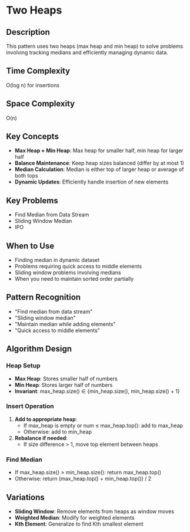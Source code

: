 # Two Heaps

## Description
This pattern uses two heaps (max heap and min heap) to solve problems involving tracking medians and efficiently managing dynamic data.

## Time Complexity
O(log n) for insertions

## Space Complexity
O(n)

## Key Concepts
- **Max Heap + Min Heap**: Max heap for smaller half, min heap for larger half
- **Balance Maintenance**: Keep heap sizes balanced (differ by at most 1)
- **Median Calculation**: Median is either top of larger heap or average of both tops
- **Dynamic Updates**: Efficiently handle insertion of new elements

## Key Problems
- Find Median from Data Stream
- Sliding Window Median
- IPO

## When to Use
- Finding median in dynamic dataset
- Problems requiring quick access to middle elements
- Sliding window problems involving medians
- When you need to maintain sorted order partially

## Pattern Recognition
- "Find median from data stream"
- "Sliding window median"
- "Maintain median while adding elements"
- "Quick access to middle elements"

## Algorithm Design

### Heap Setup
- **Max Heap**: Stores smaller half of numbers
- **Min Heap**: Stores larger half of numbers
- **Invariant**: max_heap.size() ∈ {min_heap.size(), min_heap.size() + 1}

### Insert Operation
1. **Add to appropriate heap**:
   - If max_heap is empty or num ≤ max_heap.top(): add to max_heap
   - Otherwise: add to min_heap
2. **Rebalance if needed**:
   - If size difference > 1, move top element between heaps

### Find Median
- If max_heap.size() > min_heap.size(): return max_heap.top()
- Otherwise: return (max_heap.top() + min_heap.top()) / 2

## Variations
- **Sliding Window**: Remove elements from heaps as window moves
- **Weighted Median**: Modify for weighted elements
- **Kth Element**: Generalize to find Kth smallest element
